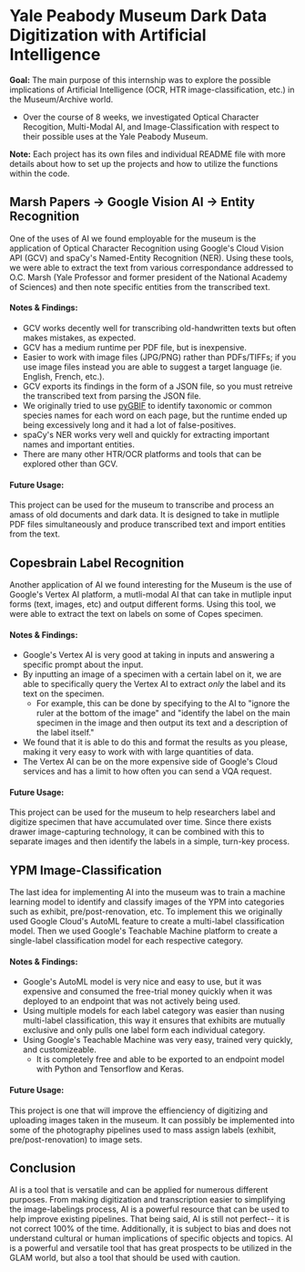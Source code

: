 # Yale Peabody Museum Dark Data Digitization with Artificial Intelligence

**Goal:** The main purpose of this internship was to explore the possible implications of Artificial Intelligence (OCR, HTR image-classification, etc.) in the Museum/Archive world.
* Over the course of 8 weeks, we investigated Optical Character Recogition, Multi-Modal AI, and Image-Classification with respect to their possible uses at the Yale Peabody Museum.

**Note:** Each project has its own files and individual README file with more details about how to set up the projects and how to utilize the functions within the code.

## Marsh Papers → Google Vision AI → Entity Recognition
One of the uses of AI we found employable for the museum is the application of Optical Character Recognition using Google's Cloud Vision API (GCV) and spaCy's Named-Entity Recognition (NER). Using these tools, we were able to extract the text from various correspondance addressed to O.C. Marsh (Yale Professor and former president of the National Academy of Sciences) and then note specific entities from the transcribed text.

#### Notes & Findings:
* GCV works decently well for transcribing old-handwritten texts but often makes mistakes, as expected.
* GCV has a medium runtime per PDF file, but is inexpensive.
* Easier to work with image files (JPG/PNG) rather than PDFs/TIFFs; if you use image files instead you are able to suggest a target language (ie. English, French, etc.).
* GCV exports its findings in the form of a JSON file, so you must retreive the transcribed text from parsing the JSON file.
* We originally tried to use [pyGBIF](https://pygbif.readthedocs.io/en/latest/) to identify taxonomic or common species names for each word on each page, but the runtime ended up being excessively long and it had a lot of false-positives.
* spaCy's NER works very well and quickly for extracting important names and important entities.
* There are many other HTR/OCR platforms and tools that can be explored other than GCV.

#### Future Usage:
This project can be used for the museum to transcribe and process an amass of old documents and dark data. It is designed to take in mutliple PDF files simultaneously and produce transcribed text and import entities from the text.

## Copesbrain Label Recognition
Another application of AI we found interesting for the Museum is the use of Google's Vertex AI platform, a mutli-modal AI that can take in mutliple input forms (text, images, etc) and output different forms. Using this tool, we were able to extract the text on labels on some of Copes specimen.

#### Notes & Findings:
* Google's Vertex AI is very good at taking in inputs and answering a specific prompt about the input.
* By inputting an image of a specimen with a certain label on it, we are able to specifically query the Vertex AI to extract *only* the label and its text on the specimen.
    * For example, this can be done by specifying to the AI to "ignore the ruler at the bottom of the image" and "identify the label on the main specimen in the image and then output its text and a description of the label itself."
 * We found that it is able to do this and format the results as you please, making it very easy to work with with large quantities of data.
 * The Vertex AI can be on the more expensive side of Google's Cloud services and has a limit to how often you can send a VQA request.

#### Future Usage:
This project can be used for the museum to help researchers label and digitize specimen that have accumulated over time. Since there exists drawer image-capturing technology, it can be combined with this to separate images and then identify the labels in a simple, turn-key process.

## YPM Image-Classification
The last idea for implementing AI into the museum was to train a machine learning model to identify and classify images of the YPM into categories such as exhibit, pre/post-renovation, etc. To implement this we originally used Google Cloud's AutoML feature to create a multi-label classification model. Then we used Google's Teachable Machine platform to create a single-label classification model for each respective category.

#### Notes & Findings:
* Google's AutoML model is very nice and easy to use, but it was expensive and consumed the free-trial money quickly when it was deployed to an endpoint that was not actively being used.
* Using multiple models for each label category was easier than nusing multi-label classification, this way it ensures that exhibits are mutually exclusive and only pulls one label form each individual category.
* Using Google's Teachable Machine was very easy, trained very quickly, and customizeable.
  * It is completely free and able to be exported to an endpoint model with Python and Tensorflow and Keras.

#### Future Usage:
This project is one that will improve the effienciency of digitizing and uploading images taken in the museum. It can possibly be implemented into some of the photography pipelines used to mass assign labels (exhibit, pre/post-renovation) to image sets.

## Conclusion
AI is a tool that is versatile and can be applied for numerous different purposes. From making digitization and transcription easier to simplifying the image-labelings process, AI is a powerful resource that can be used to help improve existing pipelines. That being said, AI is still not perfect-- it is not correct 100% of the time. Additionally, it is subject to bias and does not understand cultural or human implications of specific objects and topics. AI is a powerful and versatile tool that has great prospects to be utilized in the GLAM world, but also a tool that should be used with caution. 
